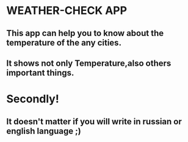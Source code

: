 # WEATHER-CHECK APP


## This app can help you to know about the temperature of the any cities.


## It shows not only Temperature,also others important things.


# Secondly!


## It doesn't matter if you will write in russian or english language ;)
